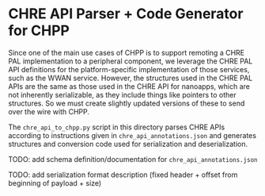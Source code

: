 # CHRE API Parser + Code Generator for CHPP

Since one of the main use cases of CHPP is to support remoting a CHRE PAL
implementation to a peripheral component, we leverage the CHRE PAL API
definitions for the platform-specific implementation of those services, such
as the WWAN service. However, the structures used in the CHRE PAL APIs are the
same as those used in the CHRE API for nanoapps, which are not inherently
serializable, as they include things like pointers to other structures. So we
must create slightly updated versions of these to send over the wire with CHPP.

The `chre_api_to_chpp.py` script in this directory parses CHRE APIs according
to instructions given in `chre_api_annotations.json` and generates structures
and conversion code used for serialization and deserialization.

TODO: add schema definition/documentation for `chre_api_annotations.json`

TODO: add serialization format description (fixed header + offset from
beginning of payload + size)
